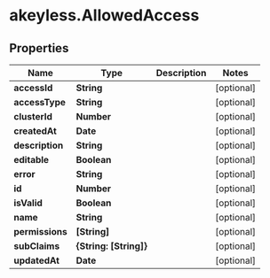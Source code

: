 # akeyless.AllowedAccess

## Properties

Name | Type | Description | Notes
------------ | ------------- | ------------- | -------------
**accessId** | **String** |  | [optional] 
**accessType** | **String** |  | [optional] 
**clusterId** | **Number** |  | [optional] 
**createdAt** | **Date** |  | [optional] 
**description** | **String** |  | [optional] 
**editable** | **Boolean** |  | [optional] 
**error** | **String** |  | [optional] 
**id** | **Number** |  | [optional] 
**isValid** | **Boolean** |  | [optional] 
**name** | **String** |  | [optional] 
**permissions** | **[String]** |  | [optional] 
**subClaims** | **{String: [String]}** |  | [optional] 
**updatedAt** | **Date** |  | [optional] 


